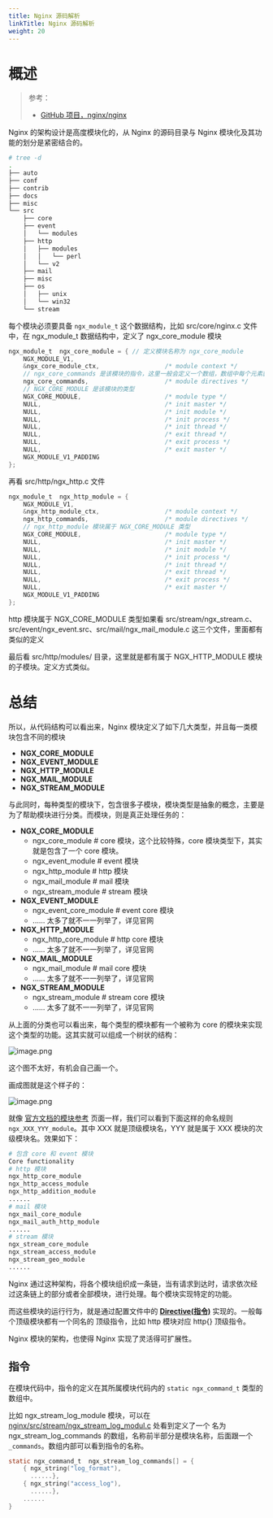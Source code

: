 ```yaml
---
title: Nginx 源码解析
linkTitle: Nginx 源码解析
weight: 20
---
```


# 概述

> 参考：
>
> - [GitHub 项目，nginx/nginx](https://github.com/nginx/nginx)

Nginx 的架构设计是高度模块化的，从 Nginx 的源码目录与 Nginx 模块化及其功能的划分是紧密结合的。

```bash
# tree -d
.
├── auto
├── conf
├── contrib
├── docs
├── misc
└── src
    ├── core
    ├── event
    │   └── modules
    ├── http
    │   ├── modules
    │   │   └── perl
    │   └── v2
    ├── mail
    ├── misc
    ├── os
    │   ├── unix
    │   └── win32
    └── stream
```

每个模块必须要具备 `ngx_module_t` 这个数据结构，比如 src/core/nginx.c 文件中，在 ngx_module_t 数据结构中，定义了 ngx_core_module 模块

```c
ngx_module_t  ngx_core_module = { // 定义模块名称为 ngx_core_module
    NGX_MODULE_V1,
    &ngx_core_module_ctx,                  /* module context */
    // ngx_core_commands 是该模块的指令，这里一般会定义一个数组，数组中每个元素就是一个指令
    ngx_core_commands,                     /* module directives */
    // NGX_CORE_MODULE 是该模块的类型
    NGX_CORE_MODULE,                       /* module type */
    NULL,                                  /* init master */
    NULL,                                  /* init module */
    NULL,                                  /* init process */
    NULL,                                  /* init thread */
    NULL,                                  /* exit thread */
    NULL,                                  /* exit process */
    NULL,                                  /* exit master */
    NGX_MODULE_V1_PADDING
};
```

再看 src/http/ngx_http.c 文件

```c
ngx_module_t  ngx_http_module = {
    NGX_MODULE_V1,
    &ngx_http_module_ctx,                  /* module context */
    ngx_http_commands,                     /* module directives */
    // ngx_http_module 模块属于 NGX_CORE_MODULE 类型
    NGX_CORE_MODULE,                       /* module type */
    NULL,                                  /* init master */
    NULL,                                  /* init module */
    NULL,                                  /* init process */
    NULL,                                  /* init thread */
    NULL,                                  /* exit thread */
    NULL,                                  /* exit process */
    NULL,                                  /* exit master */
    NGX_MODULE_V1_PADDING
};
```

http 模块属于 NGX_CORE_MODULE 类型如果看 src/stream/ngx_stream.c、src/event/ngx_event.src、src/mail/ngx_mail_module.c 这三个文件，里面都有类似的定义

最后看 src/http/modules/ 目录，这里就是都有属于 NGX_HTTP_MODULE 模块的子模块。定义方式类似。

# 总结

所以，从代码结构可以看出来，Nginx 模块定义了如下几大类型，并且每一类模块包含不同的模块

- **NGX_CORE_MODULE**
- **NGX_EVENT_MODULE**
- **NGX_HTTP_MODULE**
- **NGX_MAIL_MODULE**
- **NGX_STREAM_MODULE**

与此同时，每种类型的模块下，包含很多子模块，模块类型是抽象的概念，主要是为了帮助模块进行分类。而模块，则是真正处理任务的：

- **NGX_CORE_MODULE**
  - ngx_core_module # core 模块，这个比较特殊，core 模块类型下，其实就是包含了一个 core 模块。
  - ngx_event_module # event 模块
  - ngx_http_module # http 模块
  - ngx_mail_module # mail 模块
  - ngx_stream_module # stream 模块
- **NGX_EVENT_MODULE**
  - ngx_event_core_module # event core 模块
  - ...... 太多了就不一一列举了，详见官网
- **NGX_HTTP_MODULE**
  - ngx_http_core_module # http core 模块
  - ...... 太多了就不一一列举了，详见官网
- **NGX_MAIL_MODULE**
  - ngx_mail_module # mail core 模块
  - ...... 太多了就不一一列举了，详见官网
- **NGX_STREAM_MODULE**
  - ngx_stream_module # stream core 模块
  - ...... 太多了就不一一列举了，详见官网

从上面的分类也可以看出来，每个类型的模块都有一个被称为 core 的模块来实现这个类型的功能。这其实就可以组成一个树状的结构：

![image.png](https://notes-learning.oss-cn-beijing.aliyuncs.com/eygybr/1619798135171-e81a3491-2566-4f50-ab0f-4b0868a5670e.png)

这个图不太好，有机会自己画一个。

画成图就是这个样子的：

![image.png](https://notes-learning.oss-cn-beijing.aliyuncs.com/eygybr/1619768579247-4047676f-2ece-4b9c-bed2-7d53d7f32ae4.png)

就像 [官方文档的模块参考](http://nginx.org/en/docs/) 页面一样，我们可以看到下面这样的命名规则 `ngx_XXX_YYY_module`。其中 XXX 就是顶级模块名，YYY 就是属于 XXX 模块的次级模块名。效果如下：

```bash
# 包含 core 和 event 模块
Core functionality
# http 模块
ngx_http_core_module
ngx_http_access_module
ngx_http_addition_module
......
# mail 模块
ngx_mail_core_module
ngx_mail_auth_http_module
......
# stream 模块
ngx_stream_core_module
ngx_stream_access_module
ngx_stream_geo_module
......
```

Nginx 通过这种架构，将各个模块组织成一条链，当有请求到达时，请求依次经过这条链上的部分或者全部模块，进行处理。每个模块实现特定的功能。

而这些模块的运行行为，就是通过配置文件中的 [**Directive(指令)**](/docs/Web/Nginx/Nginx%20配置详解/Nginx%20配置详解.md) 实现的。一般每个顶级模块都有一个同名的 顶级指令，比如 http 模块对应 http{} 顶级指令。

Nginx 模块的架构，也使得 Nginx 实现了灵活得可扩展性。

## 指令

在模块代码中，指令的定义在其所属模块代码内的 `static ngx_command_t` 类型的数组中。

比如  ngx_stream_log_module 模块，可以在 [nginx/src/stream/ngx_stream_log_modul.c](https://github.com/nginx/nginx/blob/stable-1.26/src/stream/ngx_stream_log_module.c#L145) 处看到定义了一个 名为 ngx_stream_log_commands 的数组，名称前半部分是模块名称，后面跟一个 `_commands`。数组内部可以看到指令的名称。

```c
static ngx_command_t  ngx_stream_log_commands[] = {
    { ngx_string("log_format"),
      ......},
    { ngx_string("access_log"),
      ......},
    ......
}
```
